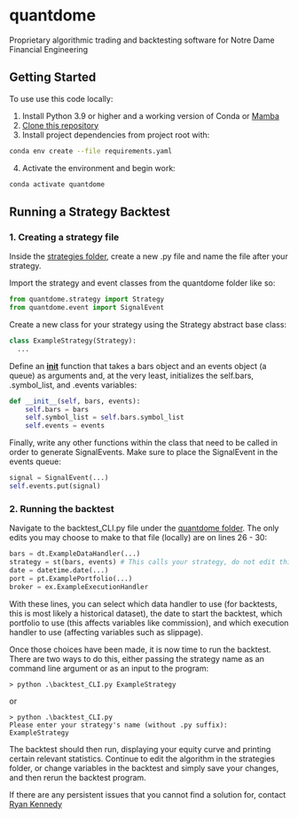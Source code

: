 # quantdome
Proprietary algorithmic trading and backtesting software for Notre Dame Financial Engineering

## Getting Started
To use use this code locally:

1. Install Python 3.9 or higher and a working version of Conda or [Mamba](https://mamba.readthedocs.io/en/latest/installation.html)
2. [Clone this repository](https://docs.github.com/en/repositories/creating-and-managing-repositories/cloning-a-repository)
3. Install project dependencies from project root with:
  ```bash
  conda env create --file requirements.yaml
  ```
4. Activate the environment and begin work:
  ```bash
  conda activate quantdome
  ```

## Running a Strategy Backtest
### 1. Creating a strategy file
Inside the [strategies folder](strategies), create a new .py file and name the file after your strategy.

Import the strategy and event classes from the quantdome folder like so:
```python
from quantdome.strategy import Strategy
from quantdome.event import SignalEvent
```

Create a new class for your strategy using the Strategy abstract base class:
```python
class ExampleStrategy(Strategy):
  ...
```

Define an [__init__](https://www.w3schools.com/python/gloss_python_class_init.asp) function that takes a bars object and an events object (a queue) as arguments and, at the very least, initializes the self.bars, .symbol_list, and .events variables:
```python
def __init__(self, bars, events):
    self.bars = bars
    self.symbol_list = self.bars.symbol_list
    self.events = events
```

Finally, write any other functions within the class that need to be called in order to generate SignalEvents. Make sure to place the SignalEvent in the events queue:
```python
signal = SignalEvent(...)
self.events.put(signal)
```

### 2. Running the backtest
Navigate to the backtest_CLI.py file under the [quantdome folder](quantdome). The only edits you may choose to make to that file (locally) are on lines 26 - 30:
```python
bars = dt.ExampleDataHandler(...)
strategy = st(bars, events) # This calls your strategy, do not edit this line
date = datetime.date(...)
port = pt.ExamplePortfolio(...)
broker = ex.ExampleExecutionHandler
```
With these lines, you can select which data handler to use (for backtests, this is most likely a historical dataset), the date to start the backtest, which portfolio to use (this affects variables like commission), and which execution handler to use (affecting variables such as slippage).

Once those choices have been made, it is now time to run the backtest. There are two ways to do this, either passing the strategy name as an command line argument or as an input to the program:
```
> python .\backtest_CLI.py ExampleStrategy
```
or
```
> python .\backtest_CLI.py
Please enter your strategy's name (without .py suffix): ExampleStrategy
```

The backtest should then run, displaying your equity curve and printing certain relevant statistics. Continue to edit the algorithm in the strategies folder, or change variables in the backtest and simply save your changes, and then rerun the backtest program.

If there are any persistent issues that you cannot find a solution for, contact [Ryan Kennedy](mailto:rkenned8@nd.edu)
